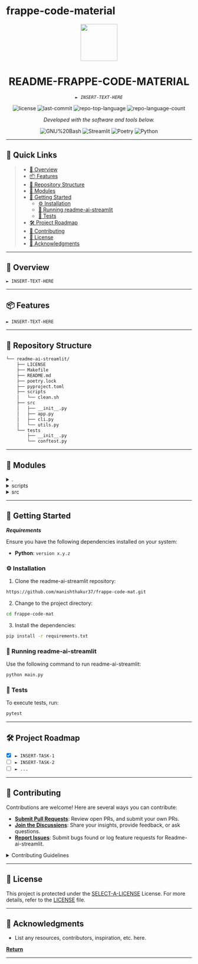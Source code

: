 # frappe-code-material
<p align="center">
  <img src="https://cdn-icons-png.flaticon.com/512/6295/6295417.png" width="100" />
</p>
<p align="center">
    <h1 align="center">README-FRAPPE-CODE-MATERIAL</h1>
</p>
<p align="center">
    <em><code>► INSERT-TEXT-HERE</code></em>
</p>
<p align="center">
	<img src="https://img.shields.io/github/license/eli64s/readme-ai-streamlit?style=flat&color=0080ff" alt="license">
	<img src="https://img.shields.io/github/last-commit/eli64s/readme-ai-streamlit?style=flat&logo=git&logoColor=white&color=0080ff" alt="last-commit">
	<img src="https://img.shields.io/github/languages/top/eli64s/readme-ai-streamlit?style=flat&color=0080ff" alt="repo-top-language">
	<img src="https://img.shields.io/github/languages/count/eli64s/readme-ai-streamlit?style=flat&color=0080ff" alt="repo-language-count">
<p>
<p align="center">
		<em>Developed with the software and tools below.</em>
</p>
<p align="center">
	<img src="https://img.shields.io/badge/GNU%20Bash-4EAA25.svg?style=flat&logo=GNU-Bash&logoColor=white" alt="GNU%20Bash">
	<img src="https://img.shields.io/badge/Streamlit-FF4B4B.svg?style=flat&logo=Streamlit&logoColor=white" alt="Streamlit">
	<img src="https://img.shields.io/badge/Poetry-60A5FA.svg?style=flat&logo=Poetry&logoColor=white" alt="Poetry">
	<img src="https://img.shields.io/badge/Python-3776AB.svg?style=flat&logo=Python&logoColor=white" alt="Python">
</p>
<hr>

## 🔗 Quick Links

> - [📍 Overview](#-overview)
> - [📦 Features](#-features)
> - [📂 Repository Structure](#-repository-structure)
> - [🧩 Modules](#-modules)
> - [🚀 Getting Started](#-getting-started)
>   - [⚙️ Installation](#️-installation)
>   - [🤖 Running readme-ai-streamlit](#-running-readme-ai-streamlit)
>   - [🧪 Tests](#-tests)
> - [🛠 Project Roadmap](#-project-roadmap)
> - [🤝 Contributing](#-contributing)
> - [📄 License](#-license)
> - [👏 Acknowledgments](#-acknowledgments)

---

## 📍 Overview

<code>► INSERT-TEXT-HERE</code>

---

## 📦 Features

<code>► INSERT-TEXT-HERE</code>

---

## 📂 Repository Structure

```sh
└── readme-ai-streamlit/
    ├── LICENSE
    ├── Makefile
    ├── README.md
    ├── poetry.lock
    ├── pyproject.toml
    ├── scripts
    │   └── clean.sh
    ├── src
    │   ├── __init__.py
    │   ├── app.py
    │   ├── cli.py
    │   └── utils.py
    └── tests
        ├── __init__.py
        └── conftest.py
```

---

## 🧩 Modules

<details closed><summary>.</summary>

| File                                                                                       | Summary                         |
| ---                                                                                        | ---                             |
| [poetry.lock](https://github.com/eli64s/readme-ai-streamlit/blob/master/poetry.lock)       | <code>► INSERT-TEXT-HERE</code> |
| [Makefile](https://github.com/eli64s/readme-ai-streamlit/blob/master/Makefile)             | <code>► INSERT-TEXT-HERE</code> |
| [pyproject.toml](https://github.com/eli64s/readme-ai-streamlit/blob/master/pyproject.toml) | <code>► INSERT-TEXT-HERE</code> |

</details>

<details closed><summary>scripts</summary>

| File                                                                                   | Summary                         |
| ---                                                                                    | ---                             |
| [clean.sh](https://github.com/eli64s/readme-ai-streamlit/blob/master/scripts/clean.sh) | <code>► INSERT-TEXT-HERE</code> |

</details>

<details closed><summary>src</summary>

| File                                                                               | Summary                         |
| ---                                                                                | ---                             |
| [utils.py](https://github.com/eli64s/readme-ai-streamlit/blob/master/src/utils.py) | <code>► INSERT-TEXT-HERE</code> |
| [cli.py](https://github.com/eli64s/readme-ai-streamlit/blob/master/src/cli.py)     | <code>► INSERT-TEXT-HERE</code> |
| [app.py](https://github.com/eli64s/readme-ai-streamlit/blob/master/src/app.py)     | <code>► INSERT-TEXT-HERE</code> |

</details>

---

## 🚀 Getting Started

***Requirements***

Ensure you have the following dependencies installed on your system:

* **Python**: `version x.y.z`

### ⚙️ Installation

1. Clone the readme-ai-streamlit repository:

```sh
https://github.com/manishthakur37/frappe-code-mat.git
```

2. Change to the project directory:

```sh
cd frappe-code-mat
```

3. Install the dependencies:

```sh
pip install -r requirements.txt
```

### 🤖 Running readme-ai-streamlit

Use the following command to run readme-ai-streamlit:

```sh
python main.py
```

### 🧪 Tests

To execute tests, run:

```sh
pytest
```

---

## 🛠 Project Roadmap

- [X] `► INSERT-TASK-1`
- [ ] `► INSERT-TASK-2`
- [ ] `► ...`

---

## 🤝 Contributing

Contributions are welcome! Here are several ways you can contribute:

- **[Submit Pull Requests](https://github.com/eli64s/readme-ai-streamlit/blob/main/CONTRIBUTING.md)**: Review open PRs, and submit your own PRs.
- **[Join the Discussions](https://github.com/eli64s/readme-ai-streamlit/discussions)**: Share your insights, provide feedback, or ask questions.
- **[Report Issues](https://github.com/eli64s/readme-ai-streamlit/issues)**: Submit bugs found or log feature requests for Readme-ai-streamlit.

<details closed>
    <summary>Contributing Guidelines</summary>

1. **Fork the Repository**: Start by forking the project repository to your GitHub account.
2. **Clone Locally**: Clone the forked repository to your local machine using a Git client.
   ```sh
   git clone https://github.com/eli64s/readme-ai-streamlit
   ```
3. **Create a New Branch**: Always work on a new branch, giving it a descriptive name.
   ```sh
   git checkout -b new-feature-x
   ```
4. **Make Your Changes**: Develop and test your changes locally.
5. **Commit Your Changes**: Commit with a clear message describing your updates.
   ```sh
   git commit -m 'Implemented new feature x.'
   ```
6. **Push to GitHub**: Push the changes to your forked repository.
   ```sh
   git push origin new-feature-x
   ```
7. **Submit a Pull Request**: Create a PR against the original project repository. Clearly describe the changes and their motivations.

Once your PR is reviewed and approved, it will be merged into the main branch.

</details>

---

## 📄 License

This project is protected under the [SELECT-A-LICENSE](https://choosealicense.com/licenses) License. For more details, refer to the [LICENSE](https://choosealicense.com/licenses/) file.

---

## 👏 Acknowledgments

- List any resources, contributors, inspiration, etc. here.

[**Return**](#-quick-links)

---
